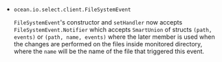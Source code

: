* `ocean.io.select.client.FileSystemEvent`

  `FileSystemEvent`'s constructor and `setHandler` now accepts
  `FileSystemEvent.Notifier` which accepts `SmartUnion` of structs
  `(path, events)` or `(path, name, events)` where the later member is
  used when the changes are performed on the files inside monitored directory,
  where the `name` will be the name of the file that triggered this event.
